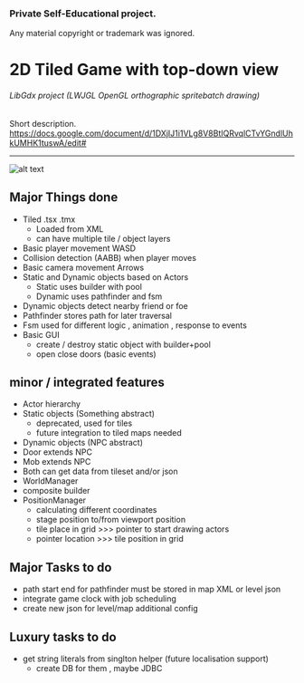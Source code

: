 ### Private Self-Educational project. 
Any material copyright or trademark was ignored.
# 2D Tiled Game with top-down view
###### LibGdx project (LWJGL OpenGL orthographic spritebatch drawing)

Short description.
https://docs.google.com/document/d/1DXjIJ1i1VLg8V8BtIQRvqlCTvYGndlUhkUMHK1tuswA/edit#

-----

[logo]: https://www.pscpower.com/wp-content/uploads/2018/03/Under-Construction.jpg "Under Constuctionn sign"
![alt text][logo]


## Major Things done
- Tiled .tsx .tmx 
  - Loaded from XML
  - can have multiple tile / object layers
- Basic player movement WASD
- Collision detection (AABB) when player moves
- Basic camera movement Arrows
- Static and Dynamic objects based on Actors
  - Static uses builder with pool
  - Dynamic uses pathfinder and fsm
- Dynamic objects detect nearby friend or foe
- Pathfinder stores path for later traversal
- Fsm used for different logic , animation , response to events
- Basic GUI 
  - create / destroy static object with builder+pool
  - open close doors (basic events)
## minor / integrated features
- Actor hierarchy
 - Static objects (Something abstract) 
   - deprecated, used for tiles  
   - future integration to tiled maps needed   
 - Dynamic objects (NPC abstract)
  - Door extends NPC
  - Mob extends NPC
 - Both can get data from tileset and/or json
- WorldManager 
 - composite builder
- PositionManager
  - calculating different coordinates
   - stage position to/from viewport position
   - tile place in grid >>> pointer to start drawing actors
   - pointer location >>> tile position in grid 
## Major Tasks to do 
- path start end for pathfinder must be stored in map XML or level json
- integrate game clock with job scheduling  
- create new json for level/map additional config
## Luxury tasks to do 
- get string literals from singlton helper (future localisation support)
  - create DB for them , maybe JDBC  
